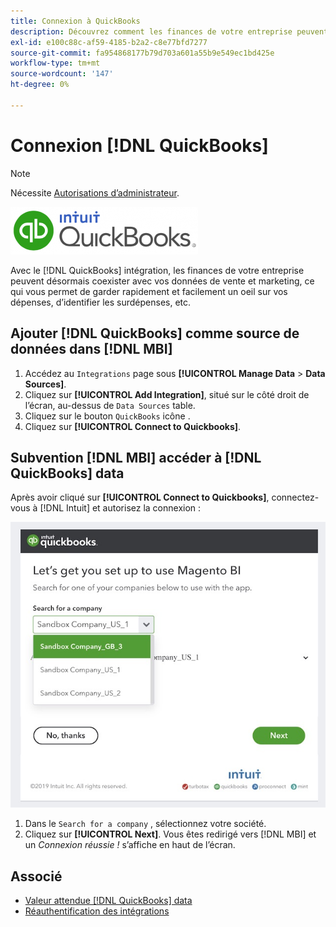 ```yaml
---
title: Connexion à QuickBooks
description: Découvrez comment les finances de votre entreprise peuvent désormais vivre en même temps que vos données de vente et de marketing, ce qui vous permet de garder rapidement et facilement un oeil sur vos dépenses, d’identifier les surdépenses, etc.
exl-id: e100c88c-af59-4185-b2a2-c8e77bfd7277
source-git-commit: fa954868177b79d703a601a55b9e549ec1bd425e
workflow-type: tm+mt
source-wordcount: '147'
ht-degree: 0%

---
```


# Connexion [!DNL QuickBooks]

>[!NOTE]
>
>Nécessite [Autorisations d’administrateur](../../../administrator/user-management/user-management.md).

![](../../../assets/Quickbooks.png)

Avec le [!DNL QuickBooks] intégration, les finances de votre entreprise peuvent désormais coexister avec vos données de vente et marketing, ce qui vous permet de garder rapidement et facilement un oeil sur vos dépenses, d’identifier les surdépenses, etc.

## Ajouter [!DNL QuickBooks] comme source de données dans [!DNL MBI]

1. Accédez au `Integrations` page sous **[!UICONTROL Manage Data** > **Data Sources]**.
1. Cliquez sur **[!UICONTROL Add Integration]**, situé sur le côté droit de l’écran, au-dessus de `Data Sources` table.
1. Cliquez sur le bouton `QuickBooks` icône .
1. Cliquez sur **[!UICONTROL Connect to Quickbooks]**.

## Subvention [!DNL MBI] accéder à [!DNL QuickBooks] data

Après avoir cliqué sur **[!UICONTROL Connect to Quickbooks]**, connectez-vous à [!DNL Intuit] et autorisez la connexion :

![](../../../assets/QuickBooks_App_Store_1.jpg)

1. Dans le `Search for a company` , sélectionnez votre société.
1. Cliquez sur **[!UICONTROL Next]**. Vous êtes redirigé vers [!DNL MBI] et un *Connexion réussie !* s’affiche en haut de l’écran.

## Associé

* [Valeur attendue [!DNL QuickBooks] data](../integrations/quickbooks-data.md)
* [Réauthentification des intégrations](https://experienceleague.adobe.com/docs/commerce-knowledge-base/kb/how-to/mbi-reauthenticating-integrations.html?lang=en)
